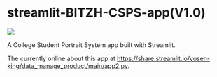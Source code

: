 # streamlit-BITZH-CSPS-app(V1.0)

<a href="http://shuli.xy.bitzh.edu.cn/slxy/" target="_blank"><img src="http://shuli.xy.bitzh.edu.cn/slxy/img2015/LOGO.png" ></a>

A College Student Portrait System app built with Streamlit.

The currently online about this app at
https://share.streamlit.io/yosen-king/data_manage_product/main/app2.py.
